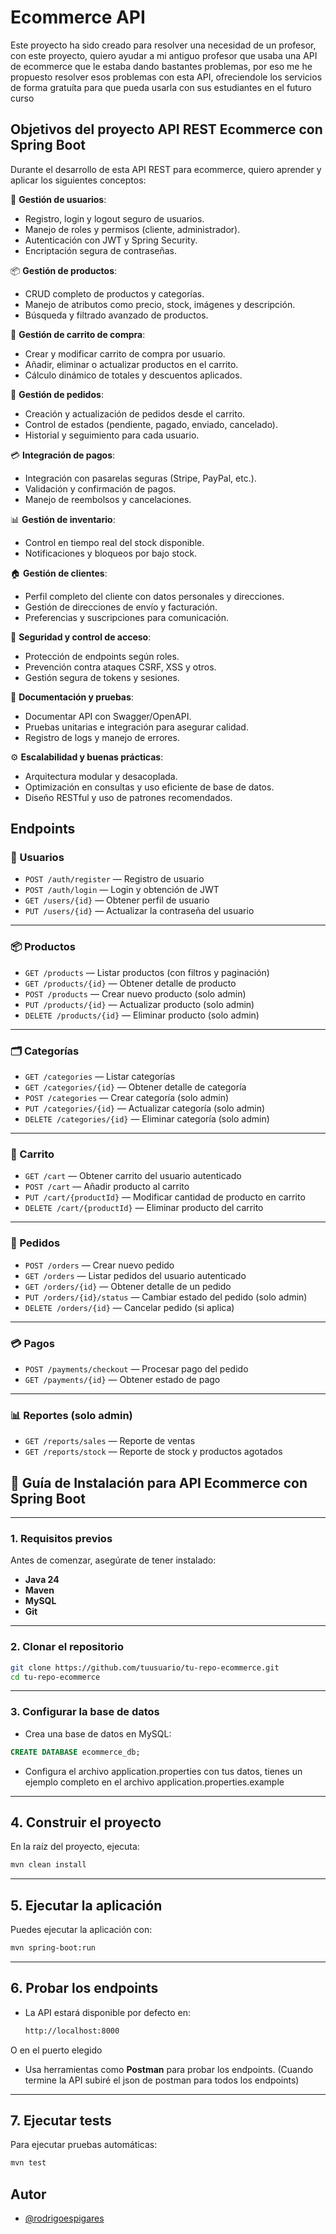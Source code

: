 
# Ecommerce API

Este proyecto ha sido creado para resolver una necesidad de un profesor, con este proyecto, quiero ayudar a mi antiguo profesor que usaba una API de ecommerce que le estaba dando bastantes problemas, por eso me he propuesto resolver esos problemas con esta API, ofreciendole los servicios de forma gratuíta para que pueda usarla con sus estudiantes en el futuro curso
## Objetivos del proyecto API REST Ecommerce con Spring Boot

Durante el desarrollo de esta API REST para ecommerce, quiero aprender y aplicar los siguientes conceptos:

👤 **Gestión de usuarios**:

- Registro, login y logout seguro de usuarios.
- Manejo de roles y permisos (cliente, administrador).
- Autenticación con JWT y Spring Security.
- Encriptación segura de contraseñas.

📦 **Gestión de productos**:

- CRUD completo de productos y categorías.
- Manejo de atributos como precio, stock, imágenes y descripción.
- Búsqueda y filtrado avanzado de productos.

🛒 **Gestión de carrito de compra**:

- Crear y modificar carrito de compra por usuario.
- Añadir, eliminar o actualizar productos en el carrito.
- Cálculo dinámico de totales y descuentos aplicados.

📝 **Gestión de pedidos**:

- Creación y actualización de pedidos desde el carrito.
- Control de estados (pendiente, pagado, enviado, cancelado).
- Historial y seguimiento para cada usuario.

💳 **Integración de pagos**:

- Integración con pasarelas seguras (Stripe, PayPal, etc.).
- Validación y confirmación de pagos.
- Manejo de reembolsos y cancelaciones.

📊 **Gestión de inventario**:

- Control en tiempo real del stock disponible.
- Notificaciones y bloqueos por bajo stock.

🏠 **Gestión de clientes**:

- Perfil completo del cliente con datos personales y direcciones.
- Gestión de direcciones de envío y facturación.
- Preferencias y suscripciones para comunicación.

🔐 **Seguridad y control de acceso**:

- Protección de endpoints según roles.
- Prevención contra ataques CSRF, XSS y otros.
- Gestión segura de tokens y sesiones.

📄 **Documentación y pruebas**:

- Documentar API con Swagger/OpenAPI.
- Pruebas unitarias e integración para asegurar calidad.
- Registro de logs y manejo de errores.

⚙️ **Escalabilidad y buenas prácticas**:

- Arquitectura modular y desacoplada.
- Optimización en consultas y uso eficiente de base de datos.
- Diseño RESTful y uso de patrones recomendados.

## Endpoints
### 👤 Usuarios

- `POST /auth/register` — Registro de usuario  
- `POST /auth/login` — Login y obtención de JWT  
- `GET /users/{id}` — Obtener perfil de usuario  
- `PUT /users/{id}` — Actualizar la contraseña del usuario  

---

### 📦 Productos

- `GET /products` — Listar productos (con filtros y paginación)  
- `GET /products/{id}` — Obtener detalle de producto  
- `POST /products` — Crear nuevo producto (solo admin)  
- `PUT /products/{id}` — Actualizar producto (solo admin)  
- `DELETE /products/{id}` — Eliminar producto (solo admin)  

---

### 🗂️ Categorías

- `GET /categories` — Listar categorías  
- `GET /categories/{id}` — Obtener detalle de categoría  
- `POST /categories` — Crear categoría (solo admin)  
- `PUT /categories/{id}` — Actualizar categoría (solo admin)  
- `DELETE /categories/{id}` — Eliminar categoría (solo admin)  

---

### 🛒 Carrito

- `GET /cart` — Obtener carrito del usuario autenticado  
- `POST /cart` — Añadir producto al carrito  
- `PUT /cart/{productId}` — Modificar cantidad de producto en carrito  
- `DELETE /cart/{productId}` — Eliminar producto del carrito  

---

### 📝 Pedidos

- `POST /orders` — Crear nuevo pedido  
- `GET /orders` — Listar pedidos del usuario autenticado  
- `GET /orders/{id}` — Obtener detalle de un pedido  
- `PUT /orders/{id}/status` — Cambiar estado del pedido (solo admin)  
- `DELETE /orders/{id}` — Cancelar pedido (si aplica)  

---

### 💳 Pagos

- `POST /payments/checkout` — Procesar pago del pedido  
- `GET /payments/{id}` — Obtener estado de pago  

---

### 📊 Reportes (solo admin)

- `GET /reports/sales` — Reporte de ventas  
- `GET /reports/stock` — Reporte de stock y productos agotados  

## 🚀 Guía de Instalación para API Ecommerce con Spring Boot

---

### 1. Requisitos previos

Antes de comenzar, asegúrate de tener instalado:

- **Java 24** 
- **Maven** 
- **MySQL** 
- **Git** 

---

### 2. Clonar el repositorio

```bash
git clone https://github.com/tuusuario/tu-repo-ecommerce.git
cd tu-repo-ecommerce
```

---

### 3. Configurar la base de datos

- Crea una base de datos en MySQL:

```sql
CREATE DATABASE ecommerce_db;
```

- Configura el archivo application.properties con tus datos, tienes un ejemplo completo en el archivo application.properties.example

---

## 4. Construir el proyecto

En la raíz del proyecto, ejecuta:

```bash
mvn clean install
```

---

## 5. Ejecutar la aplicación

Puedes ejecutar la aplicación con:

```bash
mvn spring-boot:run
```

---

## 6. Probar los endpoints

- La API estará disponible por defecto en:

  ```bash
  http://localhost:8000
  ```

O en el puerto elegido

- Usa herramientas como **Postman** para probar los endpoints. (Cuando termine la API subiré el json de postman para todos los endpoints)

---

## 7. Ejecutar tests

Para ejecutar pruebas automáticas:

```bash
mvn test
```

## Autor

- [@rodrigoespigares](https://www.github.com/rodrigoespigares)

